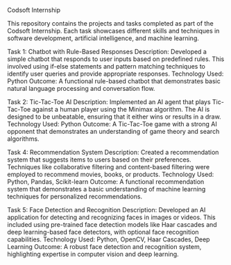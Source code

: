 Codsoft Internship 

This repository contains the projects and tasks completed as part of the Codsoft Internship. Each task showcases different skills and techniques in software development, artificial intelligence, and machine learning.


Task 1: Chatbot with Rule-Based Responses
Description: Developed a simple chatbot that responds to user inputs based on predefined rules. This involved using if-else statements and pattern matching techniques to identify user queries and provide appropriate responses.
Technology Used: Python
Outcome: A functional rule-based chatbot that demonstrates basic natural language processing and conversation flow.


Task 2: Tic-Tac-Toe AI
Description: Implemented an AI agent that plays Tic-Tac-Toe against a human player using the Minimax algorithm. The AI is designed to be unbeatable, ensuring that it either wins or results in a draw.
Technology Used: Python
Outcome: A Tic-Tac-Toe game with a strong AI opponent that demonstrates an understanding of game theory and search algorithms.


Task 4: Recommendation System
Description: Created a recommendation system that suggests items to users based on their preferences. Techniques like collaborative filtering and content-based filtering were employed to recommend movies, books, or products.
Technology Used: Python, Pandas, Scikit-learn
Outcome: A functional recommendation system that demonstrates a basic understanding of machine learning techniques for personalized recommendations.


Task 5: Face Detection and Recognition
Description: Developed an AI application for detecting and recognizing faces in images or videos. This included using pre-trained face detection models like Haar cascades and deep learning-based face detectors, with optional face recognition capabilities.
Technology Used: Python, OpenCV, Haar Cascades, Deep Learning
Outcome: A robust face detection and recognition system, highlighting expertise in computer vision and deep learning.
